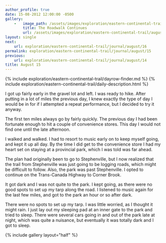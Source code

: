 ```yaml
---
author_profile: true
date: 15-08-2012 12:00:00 -0500
gallery:
    -   image_path: /assets/images/exploration/eastern-continental-trail/august/small/15-1.jpg
        title: The Roadwalk Continues
        url: /assets/images/exploration/eastern-continental-trail/august/large/15-1.jpg
layout: single
next:
    url: exploration/eastern-continental-trail/journal/august/16
permalink: exploration/eastern-continental-trail/journal/august/15
previous:
    url: exploration/eastern-continental-trail/journal/august/14
title: August 15
---
```

{% include exploration/eastern-continental-trail/dayrow-finder.md %}
{% include exploration/eastern-continental-trail/daily-description.html %}

I got up fairly early in the gravel lot and left. I was ready to hike. After putting in a lot of miles the previous day, I knew exactly the type of day I would be in for if I attempted a repeat performance, but I decided to try it anyway.

The first ten miles always go by fairly quickly. The previous day I had been fortunate enough to hit a couple of convenience stores. This day I would not find one until the late afternoon.

I walked and walked. I had to resort to music early on to keep myself going, and kept it up all day. By the time I did get to the convenience store I had my heart set on staying at a provincial park, which I was told was far ahead.

The plan had originally been to go to Stephenville, but I now realized that the trail from Stephenville was just going to be logging roads, which might be difficult to follow. Also, the park was past Stephenville. I opted to continue on the Trans-Canada Highway to Corner Brook.

It got dark and I was not quite to the park. I kept going, as there were no good spots to set up my tarp along the road. I listened to music again for the last few miles, and got to the park an hour or so after dark.

There were no spots to set up my tarp. I was little worried, as I thought it might rain. I just lay out my sleeping pad at an inner gate to the park and tried to sleep. There were several cars going in and out of the park late at night, which was quite a nuisance, but eventually it was totally dark and I got to sleep.

{% include gallery layout="half" %}